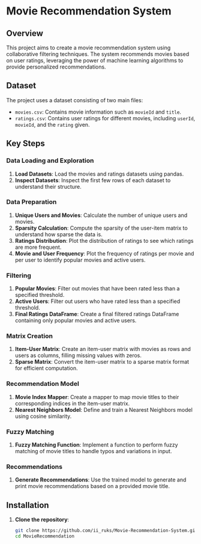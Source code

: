# Movie Recommendation System

## Overview

This project aims to create a movie recommendation system using collaborative filtering techniques. The system recommends movies based on user ratings, leveraging the power of machine learning algorithms to provide personalized recommendations.

## Dataset

The project uses a dataset consisting of two main files:
- `movies.csv`: Contains movie information such as `movieId` and `title`.
- `ratings.csv`: Contains user ratings for different movies, including `userId`, `movieId`, and the `rating` given.

## Key Steps

### Data Loading and Exploration

1. **Load Datasets**: Load the movies and ratings datasets using pandas.
2. **Inspect Datasets**: Inspect the first few rows of each dataset to understand their structure.

### Data Preparation

1. **Unique Users and Movies**: Calculate the number of unique users and movies.
2. **Sparsity Calculation**: Compute the sparsity of the user-item matrix to understand how sparse the data is.
3. **Ratings Distribution**: Plot the distribution of ratings to see which ratings are more frequent.
4. **Movie and User Frequency**: Plot the frequency of ratings per movie and per user to identify popular movies and active users.

### Filtering

1. **Popular Movies**: Filter out movies that have been rated less than a specified threshold.
2. **Active Users**: Filter out users who have rated less than a specified threshold.
3. **Final Ratings DataFrame**: Create a final filtered ratings DataFrame containing only popular movies and active users.

### Matrix Creation

1. **Item-User Matrix**: Create an item-user matrix with movies as rows and users as columns, filling missing values with zeros.
2. **Sparse Matrix**: Convert the item-user matrix to a sparse matrix format for efficient computation.

### Recommendation Model

1. **Movie Index Mapper**: Create a mapper to map movie titles to their corresponding indices in the item-user matrix.
2. **Nearest Neighbors Model**: Define and train a Nearest Neighbors model using cosine similarity.

### Fuzzy Matching

1. **Fuzzy Matching Function**: Implement a function to perform fuzzy matching of movie titles to handle typos and variations in input.

### Recommendations

1. **Generate Recommendations**: Use the trained model to generate and print movie recommendations based on a provided movie title.

## Installation

1. **Clone the repository**:
   ```bash
   git clone https://github.com/ii_ruks/Movie-Recommendation-System.git
   cd MovieRecommendation
